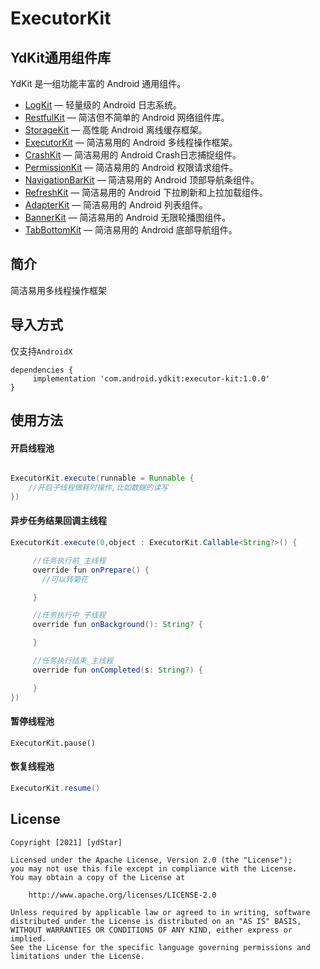 # ExecutorKit

## YdKit通用组件库
YdKit 是一组功能丰富的 Android 通用组件。

* [LogKit](https://github.com/ydstar/LogKit) — 轻量级的 Android 日志系统。
* [RestfulKit](https://github.com/ydstar/RestfulKit) — 简洁但不简单的 Android 网络组件库。
* [StorageKit](https://github.com/ydstar/StorageKit) — 高性能 Android 离线缓存框架。
* [ExecutorKit](https://github.com/ydstar/ExecutorKit) — 简洁易用的 Android 多线程操作框架。
* [CrashKit](https://github.com/ydstar/CrashKit) — 简洁易用的 Android Crash日志捕捉组件。
* [PermissionKit](https://github.com/ydstar/PermissionKit) — 简洁易用的 Android 权限请求组件。
* [NavigationBarKit](https://github.com/ydstar/NavigationBarKit) — 简洁易用的 Android 顶部导航条组件。
* [RefreshKit](https://github.com/ydstar/RefreshKit) — 简洁易用的 Android 下拉刷新和上拉加载组件。
* [AdapterKit](https://github.com/ydstar/AdapterKit) — 简洁易用的 Android 列表组件。
* [BannerKit](https://github.com/ydstar/BannerKit) — 简洁易用的 Android 无限轮播图组件。
* [TabBottomKit](https://github.com/ydstar/TabBottomKit) — 简洁易用的 Android 底部导航组件。

## 简介
简洁易用多线程操作框架

## 导入方式

仅支持`AndroidX`
```
dependencies {
     implementation 'com.android.ydkit:executor-kit:1.0.0'
}
```

## 使用方法

#### 开启线程池
```java

ExecutorKit.execute(runnable = Runnable {
    //开启子线程做耗时操作,比如数据的读写
})

```


#### 异步任务结果回调主线程
```java
ExecutorKit.execute(0,object : ExecutorKit.Callable<String?>() {

     //任务执行前_主线程
     override fun onPrepare() {
       //可以转菊花

     }

     //任务执行中_子线程
     override fun onBackground(): String? {

     }

     //任务执行结束_主线程
     override fun onCompleted(s: String?) {

     }
})
```

#### 暂停线程池

```
ExecutorKit.pause()

```

#### 恢复线程池
```java
ExecutorKit.resume()

```



## License
```text
Copyright [2021] [ydStar]

Licensed under the Apache License, Version 2.0 (the "License");
you may not use this file except in compliance with the License.
You may obtain a copy of the License at

    http://www.apache.org/licenses/LICENSE-2.0

Unless required by applicable law or agreed to in writing, software
distributed under the License is distributed on an "AS IS" BASIS,
WITHOUT WARRANTIES OR CONDITIONS OF ANY KIND, either express or implied.
See the License for the specific language governing permissions and
limitations under the License.
```
